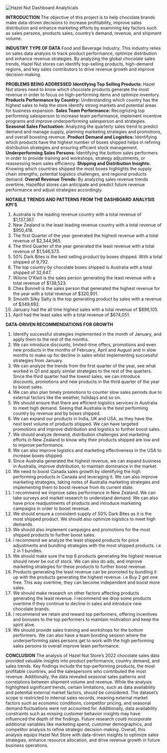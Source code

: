 ![Hazel Nut Dashboard Analyticals](https://github.com/user-attachments/assets/d244d294-5325-44cb-bc37-e821835d008b)

**INTRODUCTION**
The objective of this project is to help chocolate brands make data-driven decisions to increase profitability, improve sales distribution and enhance marketing efforts by examining key factors such as sales persons, products sales, country’s demand, revenue, and shipment volume. 

**INDUSTRY TYPE OF DATA**
Food and Beverage Industry. This industry relies on sales data analysis to track product performance, optimize distribution and enhance revenue strategies. By analyzing the global chocolate sales trends, Hazel Nut stores can identify top-selling products, high-demand regions, and key sales contributors to drive revenue growth and improve decision-making. 

**PROBLEMS BEING ADDRESSED**
**Identifying Top Selling Products:** Hazel Nut stores need to know which chocolate products generate the most revenue in order to focus on high-performing items and optimize inventory. 
**Products Performance by Country:** Understanding which country has the highest sales to help the store identify strong markets and potential areas for business expansion. 
**Sales Team Performance:** Recognizing top performing salesperson to increase team performance, implement incentive programs and improve underperforming salesperson and strategies. 
**Seasonal Sales Fluctuation:** Analyzing the quarterly sales trend to predict demand and manage supply, planning marketing strategies and promotions, and overall boosting revenue. 
**Product Demand and Logistics:** Identifying which products have the highest number of boxes shipped helps in refining distribution strategies and ensuring efficient stock management. 
**Underperforming Sales Persons:** Identifying the bottom sales performers in order to provide training and workshops, strategy adjustments, or reassessing team sales efficiency. 
**Shipping and Distribution Insights:** Knowing which countries shipped the most boxes highlights the supply chain strengths, potential logistics challenges, and regional products demand. 
**Overall Revenue Trends:** By analyzing sales revenue trends overtime, HazelNut stores can anticipate and predict future revenue performance and adjust strategies accordingly. 
 
**NOTABLE TRENDS AND PATTERNS FROM THE DASHBOARD ANALYSIS
KPI'S**
1. Australia is the leading revenue country with a total revenue of $1,137,367.
2. New Zealand is the least leading revenue country with a total revenue of $950,418.
3. The first Quarter of the year generated the highest revenue with a total revenue of $2,344,965.
4. The third Quarter of the year generated the least revenue with a total revenue of $1,546,573.
5. 50% Dark Bites is the best selling product by boxes shipped. With a total shipped of 9,792.
6. The top country by chocolate boxes shipped is Australia with a total shipped of 32,647.
7. Wilone O'Kleit is the sales person generating the least revenue with a total revenue of $138,523.
8. Ches Bonnell is the sales person that generated the highest revenue for the year with a total revenue of $320,901.
9. Smooth Silky Salty is the top generating product by sales with a revenue of $349,692.
10. January had the all time highest sales with a total revenue of $896,105.
11. April had the least sales with a total revenue of $674,051.

**DATA-DRIVEN RECOMMENDATIONS FOR GROWTH**
1. Identify successful strategies implemented in the month of January, and apply them to the rest of the months.
2. We can introduce discounts, limited-time offers, promotions and even new products in the months of February, April and August and in slow months to make up for decline in sales whilst implementing successful strategies from January.
3. We can analyze the trends from the first quarter of the year, see what worked in Q1 and apply similar strategies to the rest of the quarters. Since the third quarter had the lowest sales, we can introduce discounts, promotions and new products in the third quarter of the year to boost sales.
4. We can also plan timely promotions to counter slow sales periods due to external factors like the weather, holidays and so on.
5. We should ensure that there are efficient logistics services in Australia to meet high demand. Seeing that Australia is the best performing country by revenue and by boxes shipped.
6. We can expand our products in India, UK and USA, as they have the next best volume of products shipped. We can have targeted promotions and improve distribution and logistics to further boost sales.
7. We should analyze demand, distribution challenges and marketing efforts in New Zealand to know why their products shipped are low and to improve performance. 
8. We can also improve logistics and marketing effectiveness in the USA to increase boxes shipped.
9. Since Australia generated the highest revenue, we can expand business in Australia, improve distribution, to maintain dominance in the market
10. We need to boost Canada sales growth by identifying the high performing products in Canada and leveraging it. We can also improve marketing strategies, taking notes of Australia marketing strategies and implementing them to boost revenue from its current state.
11. I recommend we improve sales performance in New Zealand. We can take surveys and market research to understand demand. We can also have price readjustments of products and introduce marketing campaigns in order to boost revenue.
12. We should ensure a consistent supply of 50% Dark Bites as it is the most shipped product. We should also optimize logistics to meet high demands.
13. We should also implement campaigns and promotions for the most shipped products to further boost sales.
14. I recommend we analyze the least shipped products for price adjustments and bundling strategies with the most shipped products. i.e 2 in 1 bundles.
15. We should make sure the top 6 products generating the highest revenue should never be out of stock. We can also do ads, and improve marketing strategies for these products to further boost revenue. 
16. Products generating the least revenue can be promoted by bundling it up with the products generating the highest revenue. i.e Buy 2 get one free. This way overtime, they can become independent and boost more sales.
17. We should make research on other factors affecting products generating the least revenue. I recommend we drop some products overtime if they continue to decline in sales and introduce new chocolate brands.
18. I recommend we retain and reward top performers, offering incentives and bonuses to the top performers to maintain motivation and keep the spirit alive.
19. We should provide sales training and workshops for the bottom performers. We can also have a team bonding session where the underperforming sales persons get to work with the high performing sales persons to overall improve team performance. 

**CONCLUSION**
The analysis of Hazel Nut Store’s 2022 chocolate sales data provided valuable insights into product performance, country demand, and sales trends. Key findings include the top-performing products, the most profitable countries, and the salespersons who contributed the most revenue. Additionally, the data revealed seasonal sales patterns and correlations between shipment volume and revenue. While the analysis highlighted significant trends, certain limitations, such as data availability and potential external market factors, should be considered. The dataset’s scope is restricted to internal sales records, meaning external market factors such as economic conditions, competitor pricing, and seasonal demand fluctuations were not accounted for. Additionally, data availability constraints such as missing customer behavior insights may have influenced the depth of the findings. Future research could incorporate additional variables like marketing spend, customer demographics, and competitor analysis to refine strategic decision-making.
Overall, this analysis equips Hazel Nut Store with data-driven insights to optimize sales strategies, enhance resource allocation, and drive revenue growth in future business operations.

